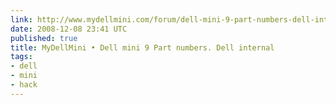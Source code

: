 ```yaml
---
link: http://www.mydellmini.com/forum/dell-mini-9-part-numbers-dell-internal-t734s50.html
date: 2008-12-08 23:41 UTC
published: true
title: MyDellMini • Dell mini 9 Part numbers. Dell internal
tags:
- dell
- mini
- hack
---
```



